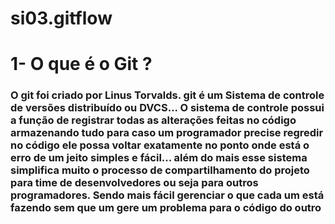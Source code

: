 # si03.gitflow

# 1- O que é o Git ?

### O git foi criado por Linus Torvalds. git é um Sistema de controle de versões distribuído ou DVCS... O sistema de controle possui a função de registrar todas as alterações feitas no código armazenando tudo para caso um programador precise regredir no código ele possa voltar exatamente no ponto onde está o erro de um jeito simples e fácil... além do mais esse sistema simplifica muito o processo de compartilhamento do projeto para time de desenvolvedores ou seja para outros programadores. Sendo mais fácil gerenciar o que cada um está fazendo sem que um gere um problema para o código do outro